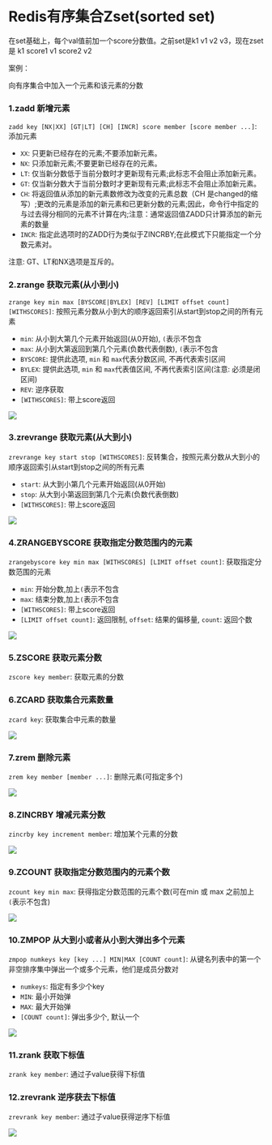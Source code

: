# Redis有序集合Zset(sorted set)

在set基础上，每个val值前加一个score分数值。之前set是k1 v1 v2 v3，现在zset是 k1 score1 v1 score2 v2

案例：

向有序集合中加入一个元素和该元素的分数

### 1.zadd 新增元素

`zadd key [NX|XX] [GT|LT] [CH] [INCR] score member [score member ...]`: 添加元素

- `XX`: 只更新已经存在的元素;不要添加新元素。
- `NX`: 只添加新元素;不要更新已经存在的元素。
- `LT`: 仅当新分数低于当前分数时才更新现有元素;此标志不会阻止添加新元素。
- `GT`: 仅当新分数大于当前分数时才更新现有元素;此标志不会阻止添加新元素。
- `CH`: 将返回值从添加的新元素数修改为改变的元素总数（CH 是changed的缩写）;更改的元素是添加的新元素和已更新分数的元素;因此，命令行中指定的与过去得分相同的元素不计算在内;注意：通常返回值ZADD只计算添加的新元素的数量
- `INCR`: 指定此选项时的ZADD行为类似于ZINCRBY;在此模式下只能指定一个分数元素对。

注意: GT、LT和NX选项是互斥的。

### 2.zrange 获取元素(从小到小)

`zrange key min max [BYSCORE|BYLEX] [REV] [LIMIT offset count] [WITHSCORES]`: 按照元素分数从小到大的顺序返回索引从start到stop之间的所有元素

- `min`: 从小到大第几个元素开始返回(从0开始), `(`表示不包含
- `max`: 从小到大第返回到第几个元素(负数代表倒数), `(`表示不包含
- `BYSCORE`: 提供此选项, `min` 和 `max`代表分数区间, 不再代表索引区间
- `BYLEX`: 提供此选项, `min` 和 `max`代表值区间, 不再代表索引区间(注意: 必须是闭区间)
- `REV`: 逆序获取
- `[WITHSCORES]`: 带上score返回

![](images/51.zset-zrange.png)

### 3.zrevrange 获取元素(从大到小)

`zrevrange key start stop [WITHSCORES]`: 反转集合，按照元素分数从大到小的顺序返回索引从start到stop之间的所有元素
- `start`: 从大到小第几个元素开始返回(从0开始)
- `stop`: 从大到小第返回到第几个元素(负数代表倒数)
- `[WITHSCORES]`: 带上score返回

![](images/52.zset-zrevrange.png)

### 4.ZRANGEBYSCORE 获取指定分数范围内的元素

`zrangebyscore key min max [WITHSCORES] [LIMIT offset count]`: 获取指定分数范围的元素
- `min`: 开始分数,加上`(`表示不包含
- `max`: 结束分数,加上`(`表示不包含
- `[WITHSCORES]`: 带上score返回
- `[LIMIT offset count]`: 返回限制, `offset`: 结果的偏移量, `count`: 返回个数

![](images/53.zset-zrangebyscore.png)

### 5.ZSCORE 获取元素分数

`zscore key member`: 获取元素的分数

### 6.ZCARD 获取集合元素数量

`zcard key`: 获取集合中元素的数量

![](images/54.zset-zcard.png)

### 7.zrem 删除元素

`zrem key member [member ...]`: 删除元素(可指定多个)

![](images/55.zset-zrem.png)

### 8.ZINCRBY 增减元素分数

`zincrby key increment member`: 增加某个元素的分数

![](images/56.zset-incrby.png)

### 9.ZCOUNT 获取指定分数范围内的元素个数

`zcount key min max`: 获得指定分数范围的元素个数(可在min 或 max 之前加上`(`表示不包含)

![](images/57.zset-zcount.png)

### 10.ZMPOP 从大到小或者从小到大弹出多个元素

`zmpop numkeys key [key ...] MIN|MAX [COUNT count]`: 从键名列表中的第一个非空排序集中弹出一个或多个元素，他们是成员分数对

- `numkeys`: 指定有多少个key
- `MIN`: 最小开始弹
- `MAX`: 最大开始弹
- `[COUNT count]`: 弹出多少个, 默认一个

![](images/58.zset-zmpop.jpg)

### 11.zrank 获取下标值

`zrank key member`: 通过子value获得下标值

### 12.zrevrank 逆序获去下标值

`zrevrank key member`: 通过子value获得逆序下标值

![](images/59.zset-zrank.png)




